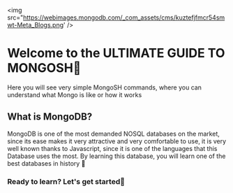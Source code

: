 <img src="https://webimages.mongodb.com/_com_assets/cms/kuztefjfmcr54smwt-Meta_Blogs.png' />

# Welcome to the ULTIMATE GUIDE TO MONGOSH👻

Here you will see very simple MongoSH commands, where you can understand what Mongo is like or how it works

## What is MongoDB?

MongoDB is one of the most demanded NOSQL databases on the market, since its ease makes it very
attractive and very comfortable to use, it is very well known thanks to Javascript, 
since it is one of the languages ​​that this Database uses the most. 
By learning this database, you will learn one of the best databases in history 🫣

### Ready to learn? Let's get started🚀
